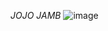 <em> JOJO JAMB </em>
![image](https://github.com/Aikar6556/Plataforma2D/assets/147076533/3b4076ab-6989-4545-b9c1-eb0d442e15e9)

